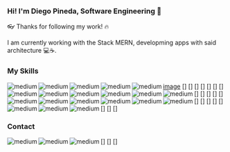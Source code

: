 ### Hi! I'm Diego Pineda, Software Engineering 👋

👓 Thanks for following my work! 🔥

I am currently working with the Stack MERN, developming apps with said architecture 💻☕. 

### My Skills

[image]({https://img.shields.io/badge/Digital_Ocean-0080FF?style=for-the-badge&logo=DigitalOcean&logoColor=white})
[<img align="left" alt="medium" src="https://img.shields.io/badge/MongoDB-4EA94B?style=for-the-badge&logo=mongodb&logoColor=white" />]
[<img align="left" alt="medium" src="https://img.shields.io/badge/Adobe%20Illustrator-FF9A00?style=for-the-badge&logo=adobe%20illustrator&logoColor=white" />]
[<img align="left" alt="medium" src="https://img.shields.io/badge/Adobe%20Photoshop-31A8FF?style=for-the-badge&logo=Adobe%20Photoshop&logoColor=black" />]
[<img align="left" alt="medium" src="https://img.shields.io/badge/Adobe%20XD-470137?style=for-the-badge&logo=Adobe%20XD&logoColor=#FF61F6" />]
[<img align="left" alt="medium" src="https://img.shields.io/badge/Bootstrap-563D7C?style=for-the-badge&logo=bootstrap&logoColor=white" />]
[<img align="left" alt="medium" src="https://img.shields.io/badge/Express.js-000000?style=for-the-badge&logo=express&logoColor=white" />]
[<img align="left" alt="medium" src="https://img.shields.io/badge/GraphQl-E10098?style=for-the-badge&logo=graphql&logoColor=white" />]
[<img align="left" alt="medium" src="https://img.shields.io/badge/JWT-000000?style=for-the-badge&logo=JSON%20web%20tokens&logoColor=white" />]
[<img align="left" alt="medium" src="https://img.shields.io/badge/Nginx-009639?style=for-the-badge&logo=nginx&logoColor=white" />]
[<img align="left" alt="medium" src="https://img.shields.io/badge/Node.js-339933?style=for-the-badge&logo=nodedotjs&logoColor=white" />]
[<img align="left" alt="medium" src="https://img.shields.io/badge/npm-CB3837?style=for-the-badge&logo=npm&logoColor=white" />]
[<img align="left" alt="medium" src="https://img.shields.io/badge/Postman-FF6C37?style=for-the-badge&logo=Postman&logoColor=white" />]
[<img align="left" alt="medium" src="https://img.shields.io/badge/React-20232A?style=for-the-badge&logo=react&logoColor=61DAFB" />]
[<img align="left" alt="medium" src="https://img.shields.io/badge/React_Router-CA4245?style=for-the-badge&logo=react-router&logoColor=white" />]
[<img align="left" alt="medium" src="https://img.shields.io/badge/Socket.io-010101?&style=for-the-badge&logo=Socket.io&logoColor=white" />]
[<img align="left" alt="medium" src="https://img.shields.io/badge/Visual_Studio_Code-0078D4?style=for-the-badge&logo=visual%20studio%20code&logoColor=white" />]
[<img align="left" alt="medium" src="https://img.shields.io/badge/CSS3-1572B6?style=for-the-badge&logo=css3&logoColor=white" />]
[<img align="left" alt="medium" src="https://img.shields.io/badge/HTML5-E34F26?style=for-the-badge&logo=html5&logoColor=white" />]
[<img align="left" alt="medium" src="https://img.shields.io/badge/JavaScript-323330?style=for-the-badge&logo=javascript&logoColor=F7DF1E" />]
[<img align="left" alt="medium" src="https://img.shields.io/badge/React_Native-20232A?style=for-the-badge&logo=react&logoColor=61DAFB" />]  

### Contact

[<img align="left" alt="medium" src="https://img.shields.io/badge/GitHub-100000?style=for-the-badge&logo=github&logoColor=white" />]
[<img align="left" alt="medium" src="https://img.shields.io/badge/GitLab-330F63?style=for-the-badge&logo=gitlab&logoColor=white" />]
[<img align="left" alt="medium" src="	https://img.shields.io/badge/LinkedIn-0077B5?style=for-the-badge&logo=linkedin&logoColor=white" />]
